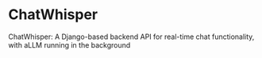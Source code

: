 # ChatWhisper
 ChatWhisper: A Django-based backend API for real-time chat functionality, with aLLM running in the background

